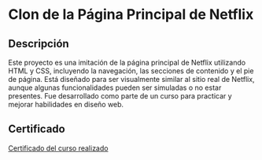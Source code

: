 # Clon de la Página Principal de Netflix

## Descripción
Este proyecto es una imitación de la página principal de Netflix utilizando HTML y CSS, incluyendo la navegación, las secciones de contenido y el pie de página. Está diseñado para ser visualmente similar al sitio real de Netflix, aunque algunas funcionalidades pueden ser simuladas o no estar presentes. Fue desarrollado como parte de un curso para practicar y mejorar habilidades en diseño web.

## Certificado 
[Certificado del curso realizado](img/Certificado.pdf)
